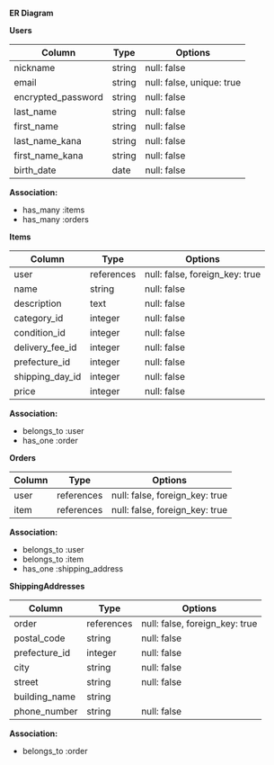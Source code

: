 **ER Diagram**

**Users**

| Column             | Type      | Options                   |
| ------------------ | --------- | ------------------------- |
| nickname           | string    | null: false               |
| email              | string    | null: false, unique: true |
| encrypted_password | string    | null: false               |
| last_name          | string    | null: false               |
| first_name         | string    | null: false               |
| last_name_kana     | string    | null: false               |
| first_name_kana    | string    | null: false               |
| birth_date         | date      | null: false               |

**Association:**
- has_many :items
- has_many :orders

**Items**

| Column             | Type      | Options                   |
| ------------------ | --------- | ------------------------- |
| user               | references| null: false, foreign_key: true|
| name               | string    | null: false               |
| description        | text      | null: false               |
| category_id        | integer   | null: false               |
| condition_id       | integer   | null: false               |
| delivery_fee_id    | integer   | null: false               |
| prefecture_id      | integer   | null: false               |
| shipping_day_id    | integer   | null: false               |
| price              | integer   | null: false               |

**Association:**
- belongs_to :user
- has_one :order

**Orders**

| Column             | Type      | Options                   |
| ------------------ | --------- | ------------------------- |
| user               | references| null: false, foreign_key: true|
| item               | references| null: false, foreign_key: true|

**Association:**
- belongs_to :user
- belongs_to :item
- has_one :shipping_address

**ShippingAddresses**

| Column             | Type      | Options                   |
| ------------------ | --------- | ------------------------- |
| order              | references| null: false, foreign_key: true|
| postal_code        | string    | null: false               |
| prefecture_id      | integer   | null: false               |
| city               | string    | null: false               |
| street             | string    | null: false               |
| building_name      | string    |                           |
| phone_number       | string    | null: false               |

**Association:**
- belongs_to :order